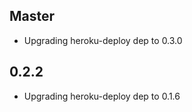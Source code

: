 ## Master

*  Upgrading heroku-deploy dep to 0.3.0

## 0.2.2

*  Upgrading heroku-deploy dep to 0.1.6